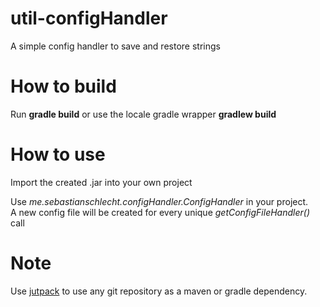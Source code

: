 # util-configHandler
A simple config handler to save and restore strings
# How to build
Run __gradle build__  or use the locale gradle wrapper __gradlew build__
# How to use
Import the created .jar into your own project

Use _me.sebastianschlecht.configHandler.ConfigHandler_ in your project.  
A new config file will be created for every unique _getConfigFileHandler()_ call

# Note
Use [jutpack](https://jitpack.io/) to use any git repository as a maven or gradle dependency.
